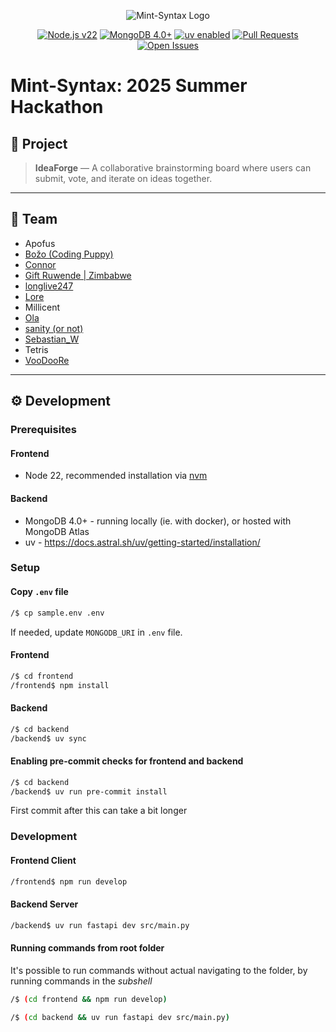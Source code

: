 <p align="center">
  <img src="https://i.ibb.co/Cs11WQFJ/mint-syntax-baner-transparent-1.png" alt="Mint-Syntax Logo" />
</p>
<p align="center">
  <a href="https://nodejs.org/"><img src="https://img.shields.io/badge/Node.js-22.x-green" alt="Node.js v22" /></a>
  <a href="https://www.mongodb.com/"><img src="https://img.shields.io/badge/MongoDB-4.0+-brightgreen" alt="MongoDB 4.0+" /></a>
  <a href="https://docs.astral.sh/uv/"><img src="https://img.shields.io/badge/uv-enabled-purple" alt="uv enabled" /></a>
  <a href="https://github.com/freeCodeCamp-2025-Summer-Hackathon/mint-syntax/pulls">
    <img src="https://img.shields.io/github/issues-pr/freeCodeCamp-2025-Summer-Hackathon/mint-syntax" alt="Pull Requests" />
  </a>
  <a href="https://github.com/freeCodeCamp-2025-Summer-Hackathon/mint-syntax/issues">
    <img src="https://img.shields.io/github/issues/freeCodeCamp-2025-Summer-Hackathon/mint-syntax" alt="Open Issues" />
  </a>
</p>

# Mint-Syntax: 2025 Summer Hackathon

## 📌 Project
> **IdeaForge** — A collaborative brainstorming board where users can submit, vote, and iterate on ideas together.

---

## 👥 Team

<ul>
  <li>Apofus</li>
  <li><a href="https://github.com/bstojkovic">Božo (Coding Puppy)</a></li>
  <li><a href="https://github.com/connororeil">Connor</a></li>
  <li><a href="https://github.com/willhitman">Gift Ruwende | Zimbabwe</a></li>
  <li><a href="https://github.com/MarkoCuk54">longlive247</a></li>
  <li><a href="https://github.com/Lorevdh">Lore</a></li>
  <li>Millicent</li>
  <li><a href="https://github.com/Vallayah">Ola</a></li>
  <li><a href="https://github.com/gikf">sanity (or not)</a></li>
  <li><a href="https://github.com/Sebastian-Wlo">Sebastian_W</a></li>
  <li>Tetris</li>
  <li><a href="https://github.com/nurmukhammad03">VooDooRe</a></li>
</ul>

---
## ⚙️ Development

### Prerequisites

#### Frontend
- Node 22, recommended installation via [nvm](https://github.com/nvm-sh/nvm/)

#### Backend

- MongoDB 4.0+ - running locally (ie. with docker), or hosted with MongoDB Atlas
- uv - https://docs.astral.sh/uv/getting-started/installation/

### Setup

#### Copy `.env` file

```bash
/$ cp sample.env .env
```

If needed, update `MONGODB_URI` in `.env` file.

#### Frontend

```bash
/$ cd frontend
/frontend$ npm install
```

#### Backend

```bash
/$ cd backend
/backend$ uv sync
```

#### Enabling pre-commit checks for frontend and backend

```bash
/$ cd backend
/backend$ uv run pre-commit install
```
First commit after this can take a bit longer

### Development

#### Frontend Client

```bash
/frontend$ npm run develop
```

#### Backend Server

```bash
/backend$ uv run fastapi dev src/main.py
```

#### Running commands from root folder

It's possible to run commands without actual navigating to the folder, by running commands in the _subshell_

```bash
/$ (cd frontend && npm run develop)
```

```bash
/$ (cd backend && uv run fastapi dev src/main.py)
```
